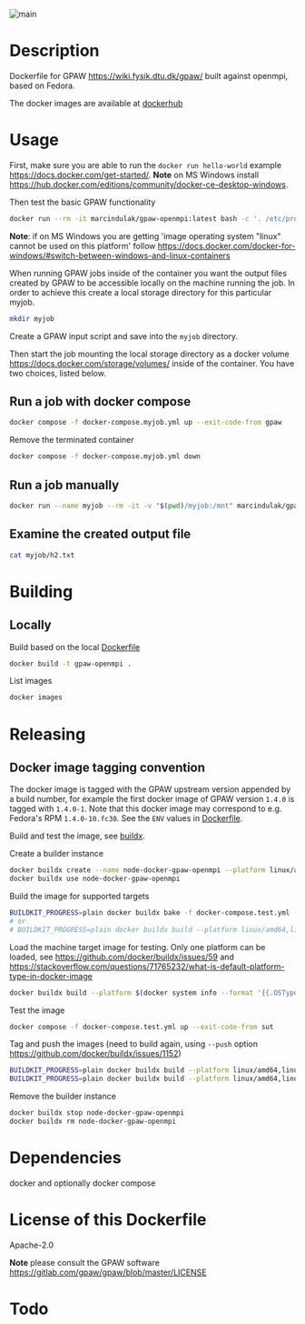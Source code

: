 ![main](https://github.com/marcindulak/docker-gpaw-openmpi/workflows/main/badge.svg)

# Description

Dockerfile for GPAW https://wiki.fysik.dtu.dk/gpaw/ built against openmpi, based on Fedora.

The docker images are available at [dockerhub](https://hub.docker.com/r/marcindulak/gpaw-openmpi)


# Usage

First, make sure you are able to run the `docker run hello-world` example https://docs.docker.com/get-started/.
**Note** on MS Windows install https://hub.docker.com/editions/community/docker-ce-desktop-windows.

Then test the basic GPAW functionality

```sh
docker run --rm -it marcindulak/gpaw-openmpi:latest bash -c '. /etc/profile.d/modules.sh&& module use /usr/share/modulefiles&& module load mpi/openmpi && mpiexec --allow-run-as-root -np 2 python3 -c "import gpaw.mpi; print(gpaw.mpi.rank)"'
```

**Note**: if on MS Windows you are getting 'image operating system "linux" cannot be used on this platform' follow https://docs.docker.com/docker-for-windows/#switch-between-windows-and-linux-containers

When running GPAW jobs inside of the container you want the output files created by GPAW to
be accessible locally on the machine running the job.
In order to achieve this create a local storage directory for this particular myjob.

```sh
mkdir myjob
```

Create a GPAW input script and save into the `myjob` directory.

Then start the job mounting the local storage directory as a docker volume https://docs.docker.com/storage/volumes/ inside of the container.
You have two choices, listed below.

## Run a job with docker compose

```sh
docker compose -f docker-compose.myjob.yml up --exit-code-from gpaw
```

Remove the terminated container

```sh
docker compose -f docker-compose.myjob.yml down
```

## Run a job manually

```sh
docker run --name myjob --rm -it -v "$(pwd)/myjob:/mnt" marcindulak/gpaw-openmpi:latest bash -c '. /etc/profile.d/modules.sh&& module use /usr/share/modulefiles&& module load mpi/openmpi && cd /mnt&& mpiexec --allow-run-as-root -np 2 python3 h2.py'
```

## Examine the created output file

```sh
cat myjob/h2.txt
```


# Building

## Locally

Build based on the local [Dockerfile](Dockerfile)

```sh
docker build -t gpaw-openmpi .
```

List images

```sh
docker images
```


# Releasing

## Docker image tagging convention

The docker image is tagged with the GPAW upstream version appended by a build number,
for example the first docker image of GPAW version `1.4.0` is tagged with `1.4.0-1`.
Note that this docker image may correspond to e.g. Fedora's RPM `1.4.0-10.fc30`.
See the `ENV` values in [Dockerfile](Dockerfile).

Build and test the image, see [buildx](https://docs.docker.com/engine/reference/commandline/buildx/).

Create a builder instance

```sh
docker buildx create --name node-docker-gpaw-openmpi --platform linux/amd64,linux/arm64
docker buildx use node-docker-gpaw-openmpi
```

Build the image for supported targets

```sh
BUILDKIT_PROGRESS=plain docker buildx bake -f docker-compose.test.yml --set '*.platform=linux/amd64,linux/arm64' --no-cache
# or
# BUILDKIT_PROGRESS=plain docker buildx build --platform linux/amd64,linux/arm64 --no-cache .
```

Load the machine target image for testing. Only one platform can be loaded,
see https://github.com/docker/buildx/issues/59 and https://stackoverflow.com/questions/71765232/what-is-default-platform-type-in-docker-image
```sh
docker buildx build --platform $(docker system info --format '{{.OSType}}/{{.Architecture}}') -t docker-gpaw-openmpi-sut:latest --load .
```

Test the image

```sh
docker compose -f docker-compose.test.yml up --exit-code-from sut
```

Tag and push the images (need to build again, using `--push` option https://github.com/docker/buildx/issues/1152)
```sh
BUILDKIT_PROGRESS=plain docker buildx build --platform linux/amd64,linux/arm64 -t marcindulak/gpaw-openmpi:1.4.0-1 --push .
BUILDKIT_PROGRESS=plain docker buildx build --platform linux/amd64,linux/arm64 -t marcindulak/gpaw-openmpi:latest --push .
```

Remove the builder instance

```sh
docker buildx stop node-docker-gpaw-openmpi
docker buildx rm node-docker-gpaw-openmpi
```


# Dependencies

docker and optionally docker compose


# License of this Dockerfile

Apache-2.0

**Note** please consult the GPAW software https://gitlab.com/gpaw/gpaw/blob/master/LICENSE


# Todo
